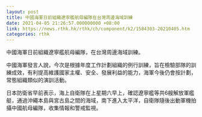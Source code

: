 ```yaml
---
layout: post
title: 中國海軍日前組織遼寧艦航母編隊在台灣周邊海域訓練
date: 2021-04-05 21:26:57.000000000 +08:00
link: https://news.rthk.hk/rthk/ch/component/k2/1584303-20210405.htm
categories: rthk
---
```


中國海軍日前組織遼寧艦航母編隊，在台灣周邊海域訓練。

中國海軍發言人說，今次是根據年度工作計劃組織的例行訓練，旨在檢驗部隊的訓練成效，有利提高維護國家主權、安全、發展利益的能力，海軍今後仍會按計劃，常態組織類似的演訓活動。

日本防衛省早前表示，海上自衛隊在上星期六早上，確認遼寧艦等共6艘解放軍艦艇，通過沖繩本島與宮古島之間的海域，南下進入太平洋，自衛隊隨後出動軍機拍攝中國航母編隊，收集情報和警戒監視。
